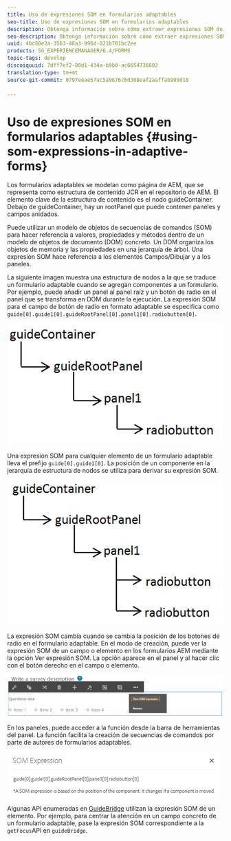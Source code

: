 ```yaml
---
title: Uso de expresiones SOM en formularios adaptables
seo-title: Uso de expresiones SOM en formularios adaptables
description: Obtenga información sobre cómo extraer expresiones SOM de un panel de un formulario adaptable.
seo-description: Obtenga información sobre cómo extraer expresiones SOM de un panel de un formulario adaptable.
uuid: 4bc80e2a-3563-48a3-996d-021b701bc2ee
products: SG_EXPERIENCEMANAGER/6.4/FORMS
topic-tags: develop
discoiquuid: 7dff7ef2-80d1-434a-b9b0-ac6654736602
translation-type: tm+mt
source-git-commit: 0797eeae57ac5a9676c6d308eaf2aaffab999d18

---
```



# Uso de expresiones SOM en formularios adaptables {#using-som-expressions-in-adaptive-forms}

Los formularios adaptables se modelan como página de AEM, que se representa como estructura de contenido JCR en el repositorio de AEM. El elemento clave de la estructura de contenido es el nodo guideContainer. Debajo de guideContainer, hay un rootPanel que puede contener paneles y campos anidados.

Puede utilizar un modelo de objetos de secuencias de comandos (SOM) para hacer referencia a valores, propiedades y métodos dentro de un modelo de objetos de documento (DOM) concreto. Un DOM organiza los objetos de memoria y las propiedades en una jerarquía de árbol. Una expresión SOM hace referencia a los elementos Campos/Dibujar y a los paneles.

La siguiente imagen muestra una estructura de nodos a la que se traduce un formulario adaptable cuando se agregan componentes a un formulario. Por ejemplo, puede añadir un panel al panel raíz y un botón de radio en el panel que se transforma en DOM durante la ejecución. La expresión SOM para el campo de botón de radio en formato adaptable se especifica como `guide[0].guide1[0].guideRootPanel[0].panel1[0].radiobutton[0]`.

![Árbol DOM](assets/hierarchy-1.png)

Una expresión SOM para cualquier elemento de un formulario adaptable lleva el prefijo `guide[0].guide1[0]`. La posición de un componente en la jerarquía de estructura de nodos se utiliza para derivar su expresión SOM.

![Árbol DOM con dos botones de radio](assets/hierarchy_radio_button.png)

La expresión SOM cambia cuando se cambia la posición de los botones de radio en el formulario adaptable. En el modo de creación, puede ver la expresión SOM de un campo o elemento en los formularios AEM mediante la opción Ver expresión SOM. La opción aparece en el panel y al hacer clic con el botón derecho en el campo o elemento.

![Extracción de expresiones SOM en un formulario adaptable](assets/som-expressions.png)

En los paneles, puede acceder a la función desde la barra de herramientas del panel. La función facilita la creación de secuencias de comandos por parte de autores de formularios adaptables.

![Extracción de expresiones SOM mediante la barra de herramientas del panel](assets/som-expression.png)

Algunas API enumeradas en [GuideBridge](https://helpx.adobe.com/aem-forms/6/javascript-api/GuideBridge.md) utilizan la expresión SOM de un elemento. Por ejemplo, para centrar la atención en un campo concreto de un formulario adaptable, pase la expresión SOM correspondiente a la `getFocus`API en `guideBridge`.

